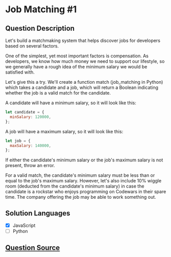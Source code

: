 # Job Matching #1

## Question Description

Let's build a matchmaking system that helps discover jobs for developers based on several factors.

One of the simplest, yet most important factors is compensation. As developers, we know how much money we need to support our lifestyle, so we generally have a rough idea of the minimum salary we would be satisfied with.

Let's give this a try. We'll create a function match (job_matching in Python) which takes a candidate and a job, which will return a Boolean indicating whether the job is a valid match for the candidate.

A candidate will have a minimum salary, so it will look like this:

```js
let candidate = {
  minSalary: 120000,
};
```

A job will have a maximum salary, so it will look like this:

```js
let job = {
  maxSalary: 140000,
};
```

If either the candidate's minimum salary or the job's maximum salary is not present, throw an error.

For a valid match, the candidate's minimum salary must be less than or equal to the job's maximum salary. However, let's also include 10% wiggle room (deducted from the candidate's minimum salary) in case the candidate is a rockstar who enjoys programming on Codewars in their spare time. The company offering the job may be able to work something out.

## Solution Languages

- [x] JavaScript
- [ ] Python

## [Question Source](https://www.codewars.com/kata/56c22c5ae8b139416c00175d)
